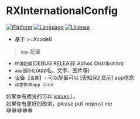 # RXInternationalConfig

[![Platform](https://img.shields.io/badge/platform-iOS-red.svg)](https://developer.apple.com/iphone/index.action)
[![Language](https://img.shields.io/badge/Language-Swift-yellow.svg)](http://swift-lang.org/main/)
[![License](https://img.shields.io/badge/license-MIT-blue.svg)](http://mit-license.org)

- 基于 \>=Xcode8

> ` App ` 配置
- ` 环境配置 `(DEBUG RELEASE Adhoc Distribution)
- ` app国际化 `(app名、文字、图片等)
- 设备【` 设置 `】- 可以配置可以 [告知]和[显示] app信息
- ` 动态修改app icon `



如果你有想说的可以 [issues I](https://github.com/srxboys/RXExtenstion/issues/new) 。<br>
如果你有更好的改进，please pull reqeust me <br>
:sweat_smile::sweat_smile::sweat_smile::sweat_smile::sweat_smile:
